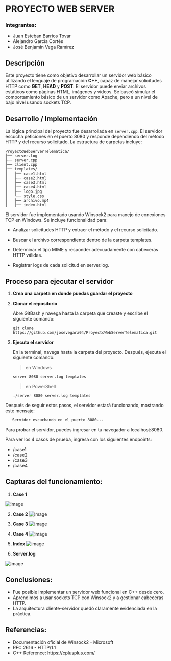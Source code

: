 # PROYECTO WEB SERVER 
### Integrantes: 
- Juan Esteban Barrios Tovar
- Alejandro García Cortés
- José Benjamín Vega Ramírez

## Descripción
Este proyecto tiene como objetivo desarrollar un servidor web básico utilizando el lenguaje de programación **C++**, capaz de manejar solicitudes HTTP como **GET**, **HEAD** y **POST**. El servidor puede enviar archivos estáticos como páginas HTML, imágenes y videos. Se buscó simular el comportamiento básico de un servidor como Apache, pero a un nivel de bajo nivel usando sockets TCP.

## Desarrollo / Implementación

La lógica principal del proyecto fue desarrollada en `server.cpp`. El servidor escucha peticiones en el puerto 8080 y responde dependiendo del método HTTP y del recurso solicitado. La estructura de carpetas incluye:
 ```
ProyectoWebServerTelematica/
├── server.log
├── server.cpp
├── client.cpp
├── templates/
│   ├── case1.html
│   ├── case2.html
│   ├── case3.html
│   ├── case4.html
│   ├── logo.jpg
│   └── style.css
│   ├── archivo.mp4
│   ├── index.html
   ```

El servidor fue implementado usando Winsock2 para manejo de conexiones TCP en Windows.
Se incluye funcionalidad para:

- Analizar solicitudes HTTP y extraer el método y el recurso solicitado.

- Buscar el archivo correspondiente dentro de la carpeta templates.

- Determinar el tipo MIME y responder adecuadamente con cabeceras HTTP válidas.

- Registrar logs de cada solicitud en server.log.




## Proceso para ejecutar el servidor
1) **Crea una carpeta en donde puedas guardar el proyecto**
   
2) **Clonar el repositorio**
   
   Abre GitBash y navega hasta la carpeta que creaste y escribe el siguiente comando:
   ```
   git clone https://github.com/josevegara04/ProyectoWebServerTelematica.git
   ```

3) **Ejecuta el servidor**
   
   En la terminal, navega hasta la carpeta del proyecto. Después, ejecuta el siguiente comando:
   > en Windows
   ```
   server 8080 server.log templates
   ```
   > en PowerShell
   ```
   ./server 8080 server.log templates
   ```

Después de seguir estos pasos, el servidor estará funcionando, mostrando este mensaje: 

```
   Servidor escuchando en el puerto 8080...
```

Para probar el servidor, puedes ingresar en tu navegador a localhost:8080.

Para ver los 4 casos de prueba, ingresa con los siguientes endpoints:
- /case1
- /case2
- /case3
- /case4

## Capturas del funcionamiento:
1) **Case 1**

![image](https://github.com/user-attachments/assets/af3eb9ed-da66-4c3b-8b7b-64a0db6e68db)

2) **Case 2**
   ![image](https://github.com/user-attachments/assets/d02688cf-9aa5-4282-ab5c-2d9cb2684255)

3) **Case 3**
   ![image](https://github.com/user-attachments/assets/c4fc0e2d-90e1-4790-a8c1-7a083fa154d6)

4) **Case 4**
   ![image](https://github.com/user-attachments/assets/8205ca72-762c-4802-a665-6f7c3e18ad6e)

5) **Index**
   ![image](https://github.com/user-attachments/assets/80563930-61f8-439c-b45e-5549ee6efc7e)

6) **Server.log**
   
![image](https://github.com/user-attachments/assets/0951eb31-94ce-4b98-9a03-fc1228ce6175)



## Conclusiones:
- Fue posible implementar un servidor web funcional en C++ desde cero.
- Aprendimos a usar sockets TCP con Winsock2 y a gestionar cabeceras HTTP.
- La arquitectura cliente-servidor quedó claramente evidenciada en la práctica.

## Referencias:
- Documentación oficial de Winsock2 - Microsoft
- RFC 2616 - HTTP/1.1
- C++ Reference: https://cplusplus.com/


   


